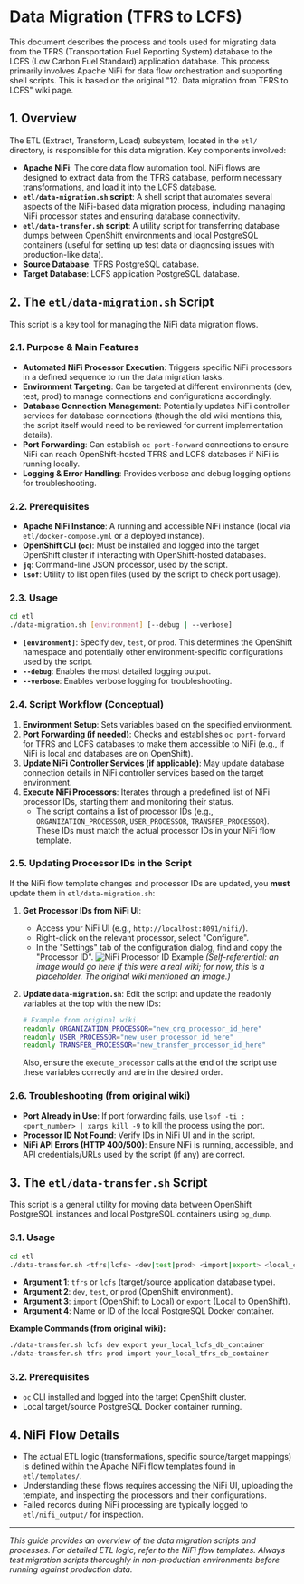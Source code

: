 # Data Migration (TFRS to LCFS)

This document describes the process and tools used for migrating data from the TFRS (Transportation Fuel Reporting System) database to the LCFS (Low Carbon Fuel Standard) application database. This process primarily involves Apache NiFi for data flow orchestration and supporting shell scripts. This is based on the original "12. Data migration from TFRS to LCFS" wiki page.

## 1. Overview

The ETL (Extract, Transform, Load) subsystem, located in the `etl/` directory, is responsible for this data migration. Key components involved:

*   **Apache NiFi**: The core data flow automation tool. NiFi flows are designed to extract data from the TFRS database, perform necessary transformations, and load it into the LCFS database.
*   **`etl/data-migration.sh` script**: A shell script that automates several aspects of the NiFi-based data migration process, including managing NiFi processor states and ensuring database connectivity.
*   **`etl/data-transfer.sh` script**: A utility script for transferring database dumps between OpenShift environments and local PostgreSQL containers (useful for setting up test data or diagnosing issues with production-like data).
*   **Source Database**: TFRS PostgreSQL database.
*   **Target Database**: LCFS application PostgreSQL database.

## 2. The `etl/data-migration.sh` Script

This script is a key tool for managing the NiFi data migration flows.

### 2.1. Purpose & Main Features

*   **Automated NiFi Processor Execution**: Triggers specific NiFi processors in a defined sequence to run the data migration tasks.
*   **Environment Targeting**: Can be targeted at different environments (dev, test, prod) to manage connections and configurations accordingly.
*   **Database Connection Management**: Potentially updates NiFi controller services for database connections (though the old wiki mentions this, the script itself would need to be reviewed for current implementation details).
*   **Port Forwarding**: Can establish `oc port-forward` connections to ensure NiFi can reach OpenShift-hosted TFRS and LCFS databases if NiFi is running locally.
*   **Logging & Error Handling**: Provides verbose and debug logging options for troubleshooting.

### 2.2. Prerequisites

*   **Apache NiFi Instance**: A running and accessible NiFi instance (local via `etl/docker-compose.yml` or a deployed instance).
*   **OpenShift CLI (`oc`)**: Must be installed and logged into the target OpenShift cluster if interacting with OpenShift-hosted databases.
*   **`jq`**: Command-line JSON processor, used by the script.
*   **`lsof`**: Utility to list open files (used by the script to check port usage).

### 2.3. Usage

```bash
cd etl
./data-migration.sh [environment] [--debug | --verbose]
```

*   **`[environment]`**: Specify `dev`, `test`, or `prod`. This determines the OpenShift namespace and potentially other environment-specific configurations used by the script.
*   **`--debug`**: Enables the most detailed logging output.
*   **`--verbose`**: Enables verbose logging for troubleshooting.

### 2.4. Script Workflow (Conceptual)

1.  **Environment Setup**: Sets variables based on the specified environment.
2.  **Port Forwarding (if needed)**: Checks and establishes `oc port-forward` for TFRS and LCFS databases to make them accessible to NiFi (e.g., if NiFi is local and databases are on OpenShift).
3.  **Update NiFi Controller Services (if applicable)**: May update database connection details in NiFi controller services based on the target environment.
4.  **Execute NiFi Processors**: Iterates through a predefined list of NiFi processor IDs, starting them and monitoring their status.
    *   The script contains a list of processor IDs (e.g., `ORGANIZATION_PROCESSOR`, `USER_PROCESSOR`, `TRANSFER_PROCESSOR`). These IDs must match the actual processor IDs in your NiFi flow template.

### 2.5. Updating Processor IDs in the Script

If the NiFi flow template changes and processor IDs are updated, you **must** update them in `etl/data-migration.sh`:

1.  **Get Processor IDs from NiFi UI**:
    *   Access your NiFi UI (e.g., `http://localhost:8091/nifi/`).
    *   Right-click on the relevant processor, select "Configure".
    *   In the "Settings" tab of the configuration dialog, find and copy the "Processor ID".
    ![NiFi Processor ID Example](images/nifi_processor_id_example.png) *(Self-referential: an image would go here if this were a real wiki; for now, this is a placeholder. The original wiki mentioned an image.)*

2.  **Update `data-migration.sh`**:
    Edit the script and update the readonly variables at the top with the new IDs:
    ```bash
    # Example from original wiki
    readonly ORGANIZATION_PROCESSOR="new_org_processor_id_here"
    readonly USER_PROCESSOR="new_user_processor_id_here"
    readonly TRANSFER_PROCESSOR="new_transfer_processor_id_here"
    ```
    Also, ensure the `execute_processor` calls at the end of the script use these variables correctly and are in the desired order.

### 2.6. Troubleshooting (from original wiki)

*   **Port Already in Use**: If port forwarding fails, use `lsof -ti :<port_number> | xargs kill -9` to kill the process using the port.
*   **Processor ID Not Found**: Verify IDs in NiFi UI and in the script.
*   **NiFi API Errors (HTTP 400/500)**: Ensure NiFi is running, accessible, and API credentials/URLs used by the script (if any) are correct.

## 3. The `etl/data-transfer.sh` Script

This script is a general utility for moving data between OpenShift PostgreSQL instances and local PostgreSQL containers using `pg_dump`.

### 3.1. Usage

```bash
cd etl
./data-transfer.sh <tfrs|lcfs> <dev|test|prod> <import|export> <local_container_name_or_id>
```

*   **Argument 1**: `tfrs` or `lcfs` (target/source application database type).
*   **Argument 2**: `dev`, `test`, or `prod` (OpenShift environment).
*   **Argument 3**: `import` (OpenShift to Local) or `export` (Local to OpenShift).
*   **Argument 4**: Name or ID of the local PostgreSQL Docker container.

**Example Commands (from original wiki):**
```bash
./data-transfer.sh lcfs dev export your_local_lcfs_db_container
./data-transfer.sh tfrs prod import your_local_tfrs_db_container
```

### 3.2. Prerequisites

*   `oc` CLI installed and logged into the target OpenShift cluster.
*   Local target/source PostgreSQL Docker container running.

## 4. NiFi Flow Details

*   The actual ETL logic (transformations, specific source/target mappings) is defined within the Apache NiFi flow templates found in `etl/templates/`.
*   Understanding these flows requires accessing the NiFi UI, uploading the template, and inspecting the processors and their configurations.
*   Failed records during NiFi processing are typically logged to `etl/nifi_output/` for inspection.

---
*This guide provides an overview of the data migration scripts and processes. For detailed ETL logic, refer to the NiFi flow templates. Always test migration scripts thoroughly in non-production environments before running against production data.* 
